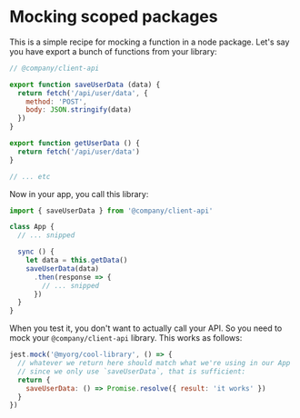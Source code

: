# Mocking scoped packages

This is a simple recipe for mocking a function in a node package. Let's say you have export a bunch of functions from your library:

```js
// @company/client-api

export function saveUserData (data) {
  return fetch('/api/user/data', {
    method: 'POST',
    body: JSON.stringify(data)
  })
}

export function getUserData () {
  return fetch('/api/user/data')
}

// ... etc

```

Now in your app, you call this library:

```js
import { saveUserData } from '@company/client-api'

class App {
  // ... snipped

  sync () {
    let data = this.getData()
    saveUserData(data)
      .then(response => {
        // ... snipped
      })
  }
}

```

When you test it, you don't want to actually call your API. So you need to mock your `@company/client-api` library. This works as follows:

```js
jest.mock('@myorg/cool-library', () => {
  // whatever we return here should match what we're using in our App
  // since we only use `saveUserData`, that is sufficient:
  return {
    saveUserData: () => Promise.resolve({ result: 'it works' })
  }
})

```
